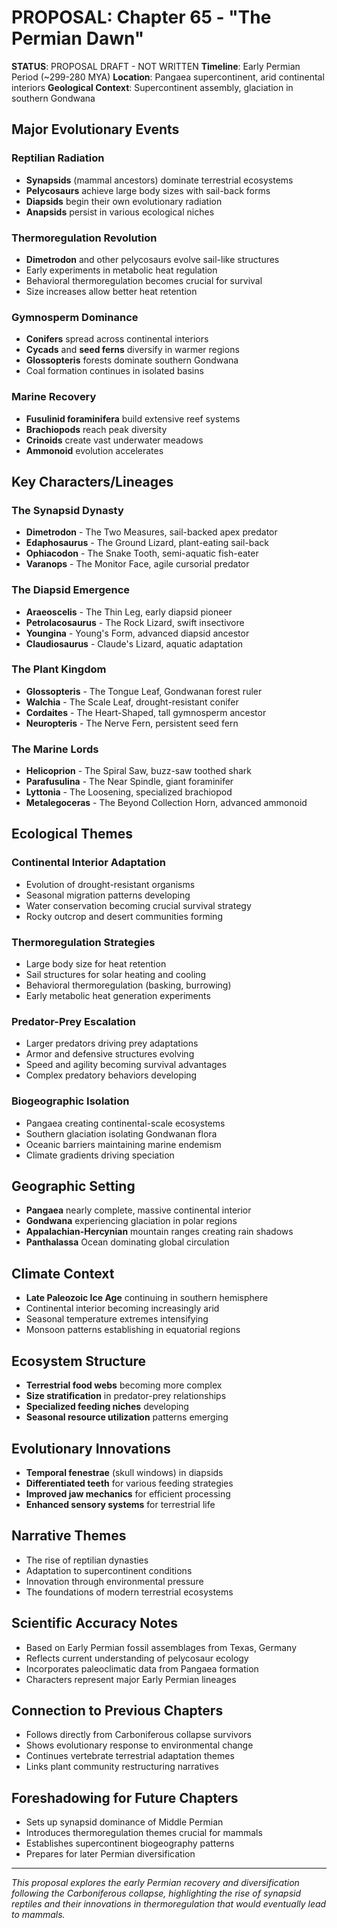 # PROPOSAL: Chapter 65 - "The Permian Dawn"

**STATUS**: PROPOSAL DRAFT - NOT WRITTEN
**Timeline**: Early Permian Period (~299-280 MYA)
**Location**: Pangaea supercontinent, arid continental interiors
**Geological Context**: Supercontinent assembly, glaciation in southern Gondwana

## Major Evolutionary Events

### Reptilian Radiation
- **Synapsids** (mammal ancestors) dominate terrestrial ecosystems
- **Pelycosaurs** achieve large body sizes with sail-back forms
- **Diapsids** begin their own evolutionary radiation
- **Anapsids** persist in various ecological niches

### Thermoregulation Revolution
- **Dimetrodon** and other pelycosaurs evolve sail-like structures
- Early experiments in metabolic heat regulation
- Behavioral thermoregulation becomes crucial for survival
- Size increases allow better heat retention

### Gymnosperm Dominance
- **Conifers** spread across continental interiors
- **Cycads** and **seed ferns** diversify in warmer regions
- **Glossopteris** forests dominate southern Gondwana
- Coal formation continues in isolated basins

### Marine Recovery
- **Fusulinid foraminifera** build extensive reef systems
- **Brachiopods** reach peak diversity
- **Crinoids** create vast underwater meadows
- **Ammonoid** evolution accelerates

## Key Characters/Lineages

### The Synapsid Dynasty
- **Dimetrodon** - The Two Measures, sail-backed apex predator
- **Edaphosaurus** - The Ground Lizard, plant-eating sail-back
- **Ophiacodon** - The Snake Tooth, semi-aquatic fish-eater
- **Varanops** - The Monitor Face, agile cursorial predator

### The Diapsid Emergence
- **Araeoscelis** - The Thin Leg, early diapsid pioneer
- **Petrolacosaurus** - The Rock Lizard, swift insectivore
- **Youngina** - Young's Form, advanced diapsid ancestor
- **Claudiosaurus** - Claude's Lizard, aquatic adaptation

### The Plant Kingdom
- **Glossopteris** - The Tongue Leaf, Gondwanan forest ruler
- **Walchia** - The Scale Leaf, drought-resistant conifer
- **Cordaites** - The Heart-Shaped, tall gymnosperm ancestor
- **Neuropteris** - The Nerve Fern, persistent seed fern

### The Marine Lords
- **Helicoprion** - The Spiral Saw, buzz-saw toothed shark
- **Parafusulina** - The Near Spindle, giant foraminifer
- **Lyttonia** - The Loosening, specialized brachiopod
- **Metalegoceras** - The Beyond Collection Horn, advanced ammonoid

## Ecological Themes

### Continental Interior Adaptation
- Evolution of drought-resistant organisms
- Seasonal migration patterns developing
- Water conservation becoming crucial survival strategy
- Rocky outcrop and desert communities forming

### Thermoregulation Strategies
- Large body size for heat retention
- Sail structures for solar heating and cooling
- Behavioral thermoregulation (basking, burrowing)
- Early metabolic heat generation experiments

### Predator-Prey Escalation
- Larger predators driving prey adaptations
- Armor and defensive structures evolving
- Speed and agility becoming survival advantages
- Complex predatory behaviors developing

### Biogeographic Isolation
- Pangaea creating continental-scale ecosystems
- Southern glaciation isolating Gondwanan flora
- Oceanic barriers maintaining marine endemism
- Climate gradients driving speciation

## Geographic Setting
- **Pangaea** nearly complete, massive continental interior
- **Gondwana** experiencing glaciation in polar regions
- **Appalachian-Hercynian** mountain ranges creating rain shadows
- **Panthalassa** Ocean dominating global circulation

## Climate Context
- **Late Paleozoic Ice Age** continuing in southern hemisphere
- Continental interior becoming increasingly arid
- Seasonal temperature extremes intensifying
- Monsoon patterns establishing in equatorial regions

## Ecosystem Structure
- **Terrestrial food webs** becoming more complex
- **Size stratification** in predator-prey relationships
- **Specialized feeding niches** developing
- **Seasonal resource utilization** patterns emerging

## Evolutionary Innovations
- **Temporal fenestrae** (skull windows) in diapsids
- **Differentiated teeth** for various feeding strategies
- **Improved jaw mechanics** for efficient processing
- **Enhanced sensory systems** for terrestrial life

## Narrative Themes
- The rise of reptilian dynasties
- Adaptation to supercontinent conditions
- Innovation through environmental pressure
- The foundations of modern terrestrial ecosystems

## Scientific Accuracy Notes
- Based on Early Permian fossil assemblages from Texas, Germany
- Reflects current understanding of pelycosaur ecology
- Incorporates paleoclimatic data from Pangaea formation
- Characters represent major Early Permian lineages

## Connection to Previous Chapters
- Follows directly from Carboniferous collapse survivors
- Shows evolutionary response to environmental change
- Continues vertebrate terrestrial adaptation themes
- Links plant community restructuring narratives

## Foreshadowing for Future Chapters
- Sets up synapsid dominance of Middle Permian
- Introduces thermoregulation themes crucial for mammals
- Establishes supercontinent biogeography patterns
- Prepares for later Permian diversification

---
*This proposal explores the early Permian recovery and diversification following the Carboniferous collapse, highlighting the rise of synapsid reptiles and their innovations in thermoregulation that would eventually lead to mammals.*